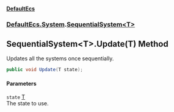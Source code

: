 #### [DefaultEcs](index.md 'index')
### [DefaultEcs.System](index.md#DefaultEcs_System 'DefaultEcs.System').[SequentialSystem&lt;T&gt;](SequentialSystem_T_.md 'DefaultEcs.System.SequentialSystem&lt;T&gt;')
## SequentialSystem&lt;T&gt;.Update(T) Method
Updates all the systems once sequentially.  
```csharp
public void Update(T state);
```
#### Parameters
<a name='DefaultEcs_System_SequentialSystem_T__Update(T)_state'></a>
`state` [T](SequentialSystem_T_.md#DefaultEcs_System_SequentialSystem_T__T 'DefaultEcs.System.SequentialSystem&lt;T&gt;.T')  
The state to use.
  
